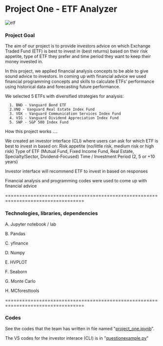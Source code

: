 # Project One - ETF Analyzer


![etf](https://user-images.githubusercontent.com/108433370/186504769-328a3156-e375-4801-85a8-c209ee266a64.jpg)


### Project Goal 

The aim of our project is to provide investors advice on which Exchange Traded Fund (ETF) is best to invest in (best returns) based on their risk appetite, type of ETF they prefer and time period they want to keep their money invested in.

In this project, we applied financial analysis concepts to be able to give sound advice to investors. In coming up with financial advice we used financial programming concepts and skills to calculate ETFs’ performance using historical data and forecasting future performance.

We selected 5 ETFs with diversified strategies for analysis:

      1. BND - Vanguard Bond ETF
      2.VNQ - Vanguard Real Estate Index Fund
      3. VOX - Vanguard Communication Services Index Fund
      4. VIG - Vanguard Dividend Appreciation Index Fund
      5. SNP - S&P 500 Index Fund

How this project works ….

We created an investor interface (CLI) where users can ask for which ETF is best to invest in based on:
    Risk appetite (no/little risk, medium risk or high risk)
    Type of ETF (Mutual Fund, Fixed Income Fund, Real Estate, Specialty/Sector, Dividend-Focused) 
    Time / Investment Period (2, 5 or +10 years)

Investor interface will recommend ETF to invest in based on responses 

Financial analysis and programming codes were used to come up with financial advice 

==================================================================================

### Technologies, libraries, dependencies
 
A. Jupyter notebook / lab 

B. Pandas 

C. yfinance 

D. Numpy 

E. HVPLOT 

F. Seaborn 

G. Monte Carlo 

H. MCforesttools 

   
==================================================================================

### Codes

See the codes that the team has written in file named "[project_one.ipynb](https://github.com/AdamCooke22/project_one/blob/main/project_one.ipynb)". 

The VS codes for the investor interace (CLI) is in "[questionexample.py](https://github.com/AdamCooke22/project_one/blob/main/questionexample.py)" 

